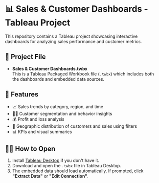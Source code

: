 # 📊 Sales & Customer Dashboards - Tableau Project

This repository contains a Tableau project showcasing interactive dashboards for analyzing sales performance and customer metrics.

## 📁 Project File

- **Sales & Customer Dashboards.twbx**  
  This is a Tableau Packaged Workbook file (`.twbx`) which includes both the dashboards and embedded data sources.

## 📌 Features

- 📈 Sales trends by category, region, and time
- 🧍‍♂️ Customer segmentation and behavior insights
- 💰 Profit and loss analysis
- 📍 Geographic distribution of customers and sales using filters
- 📊 KPIs and visual summaries

## 🧑‍💻 How to Open

1. Install [Tableau Desktop](https://www.tableau.com/products/desktop) if you don't have it.
2. Download and open the `.twbx` file in Tableau Desktop.
3. The embedded data should load automatically. If prompted, click **"Extract Data"** or **"Edit Connection"**.



